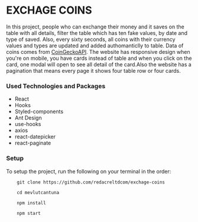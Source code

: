 # EXCHAGE COINS

In this project, people who can exchange their money and it saves on the table with all details, filter the table which has ten fake values, by date and type of saved. Also, every sixty seconds, all coins with their currency values and types are updated and added authomanticlly to table. Data of coins comes from [CoinGeckoAPI](https://www.coingecko.com/en/api). The website has responsive design when you're on mobile, you have cards instead of table and when you click on the card, one modal will open to see all detail of the card.Also the website has a pagination that means every page it shows four table row or four cards.

### Used Technologies and Packages
- React
- Hooks
- Styled-components
- Ant Design
- use-hooks
- axios
- react-datepicker
- react-paginate


### Setup

To setup the project, run the following on your terminal in the order:

```
    git clone https://github.com/redacreltdcom/exchage-coins
```
 
```
    cd mevlutcantuna
```
```
    npm install
``` 
```
    npm start
